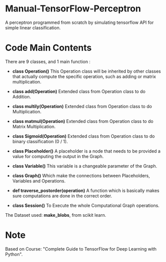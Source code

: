 # Manual-TensorFlow-Perceptron
A perceptron programmed from scratch by simulating tensorflow API for simple linear classification.


# Code Main Contents
There are 9 classes, and 1 main function :

+ **class Operation()** This Operation class will be inherited by other classes that actually compute the specific
    operation, such as adding or matrix multiplication.
+ **class add(Operation)** Extended class from Operation class to do Addition.
+ **class multily(Operation)** Extended class from Operation class to do Multiplication.
+ **class matmul(Operation)** Extended class from Operation class to do Matrix Multiplication.
+ **class Sigmoid(Operation)** Extended class from Operation class to do binary classification (0 / 1).

+ **class Placeholder()** A placeholder is a node that needs to be provided a value for computing the output in the Graph.
+ **class Variable()** This variable is a changeable parameter of the Graph.
+ **class Graph()** Which make the connections between Placeholders, Variables and Operations.

+ **def traverse_postorder(operation)** A function which is basically makes sure computations are done in the correct order.

+ **class Session()** To Execute the whole Computational Graph operations.

The Dataset used: **make_blobs**, from scikit learn.

# Note
Based on Course: "Complete Guide to TensorFlow for Deep Learning with Python".


